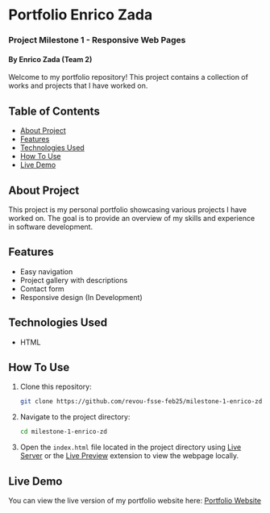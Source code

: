 # Portfolio Enrico Zada
### Project Milestone 1 - Responsive Web Pages
#### By Enrico Zada (Team 2)

Welcome to my portfolio repository! This project contains a collection of works and projects that I have worked on.

## Table of Contents

- [About Project](#about-project)
- [Features](#features)
- [Technologies Used](#technologies-used)
- [How To Use](#how-to-use)
- [Live Demo](#live-demo)

## About Project

This project is my personal portfolio showcasing various projects I have worked on. The goal is to provide an overview of my skills and experience in software development.

## Features

- Easy navigation
- Project gallery with descriptions
- Contact form
- Responsive design (In Development)

## Technologies Used

- HTML

## How To Use

1. Clone this repository:
   ```bash
   git clone https://github.com/revou-fsse-feb25/milestone-1-enrico-zd.git
   ```

2. Navigate to the project directory:
   ```bash
   cd milestone-1-enrico-zd
   ```
3. Open the `index.html` file located in the project directory using [Live Server](https://marketplace.visualstudio.com/items?itemName=ritwickdey.LiveServer) or the [Live Preview](https://marketplace.visualstudio.com/items?itemName=ms-vscode.live-server) extension to view the webpage locally.

## Live Demo

You can view the live version of my portfolio website here: [Portfolio Website](https://revou-fsse-feb25.github.io/milestone-1-enrico-zd/)
